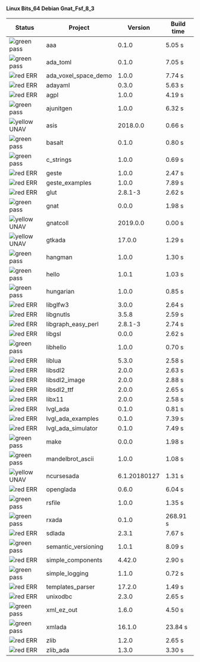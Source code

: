 #### Linux Bits_64 Debian Gnat_Fsf_8_3

| Status | Project | Version | Build time |
| --- | --- | --- | --- |
|![green](https://placehold.it/8/00aa00/000000?text=+) pass | aaa | 0.1.0 |  5.05 s |
|![green](https://placehold.it/8/00aa00/000000?text=+) pass | ada_toml | 0.1.0 |  7.05 s |
|![red](https://placehold.it/8/ff0000/000000?text=+) ERR  | ada_voxel_space_demo | 1.0.0 |  7.74 s |
|![red](https://placehold.it/8/ff0000/000000?text=+) ERR  | adayaml | 0.3.0 |  5.63 s |
|![red](https://placehold.it/8/ff0000/000000?text=+) ERR  | agpl | 1.0.0 |  4.19 s |
|![green](https://placehold.it/8/00aa00/000000?text=+) pass | ajunitgen | 1.0.0 |  6.32 s |
|![yellow](https://placehold.it/8/ffbb00/000000?text=+) UNAV | asis | 2018.0.0 |  0.66 s |
|![green](https://placehold.it/8/00aa00/000000?text=+) pass | basalt | 0.1.0 |  0.80 s |
|![green](https://placehold.it/8/00aa00/000000?text=+) pass | c_strings | 1.0.0 |  0.69 s |
|![red](https://placehold.it/8/ff0000/000000?text=+) ERR  | geste | 1.0.0 |  2.47 s |
|![red](https://placehold.it/8/ff0000/000000?text=+) ERR  | geste_examples | 1.0.0 |  7.89 s |
|![red](https://placehold.it/8/ff0000/000000?text=+) ERR  | glut | 2.8.1-3 |  2.62 s |
|![green](https://placehold.it/8/00aa00/000000?text=+) pass | gnat | 0.0.0 |  1.98 s |
|![yellow](https://placehold.it/8/ffbb00/000000?text=+) UNAV | gnatcoll | 2019.0.0 |  0.00 s |
|![yellow](https://placehold.it/8/ffbb00/000000?text=+) UNAV | gtkada | 17.0.0 |  1.29 s |
|![green](https://placehold.it/8/00aa00/000000?text=+) pass | hangman | 1.0.0 |  1.30 s |
|![green](https://placehold.it/8/00aa00/000000?text=+) pass | hello | 1.0.1 |  1.03 s |
|![green](https://placehold.it/8/00aa00/000000?text=+) pass | hungarian | 1.0.0 |  0.85 s |
|![red](https://placehold.it/8/ff0000/000000?text=+) ERR  | libglfw3 | 3.0.0 |  2.64 s |
|![red](https://placehold.it/8/ff0000/000000?text=+) ERR  | libgnutls | 3.5.8 |  2.59 s |
|![red](https://placehold.it/8/ff0000/000000?text=+) ERR  | libgraph_easy_perl | 2.8.1-3 |  2.74 s |
|![red](https://placehold.it/8/ff0000/000000?text=+) ERR  | libgsl | 0.0.0 |  2.62 s |
|![green](https://placehold.it/8/00aa00/000000?text=+) pass | libhello | 1.0.0 |  0.70 s |
|![red](https://placehold.it/8/ff0000/000000?text=+) ERR  | liblua | 5.3.0 |  2.58 s |
|![red](https://placehold.it/8/ff0000/000000?text=+) ERR  | libsdl2 | 2.0.0 |  2.63 s |
|![red](https://placehold.it/8/ff0000/000000?text=+) ERR  | libsdl2_image | 2.0.0 |  2.88 s |
|![red](https://placehold.it/8/ff0000/000000?text=+) ERR  | libsdl2_ttf | 2.0.0 |  2.65 s |
|![red](https://placehold.it/8/ff0000/000000?text=+) ERR  | libx11 | 2.0.0 |  2.58 s |
|![red](https://placehold.it/8/ff0000/000000?text=+) ERR  | lvgl_ada | 0.1.0 |  0.81 s |
|![red](https://placehold.it/8/ff0000/000000?text=+) ERR  | lvgl_ada_examples | 0.1.0 |  7.39 s |
|![red](https://placehold.it/8/ff0000/000000?text=+) ERR  | lvgl_ada_simulator | 0.1.0 |  7.49 s |
|![green](https://placehold.it/8/00aa00/000000?text=+) pass | make | 0.0.0 |  1.98 s |
|![green](https://placehold.it/8/00aa00/000000?text=+) pass | mandelbrot_ascii | 1.0.0 |  1.08 s |
|![yellow](https://placehold.it/8/ffbb00/000000?text=+) UNAV | ncursesada | 6.1.20180127 |  1.31 s |
|![red](https://placehold.it/8/ff0000/000000?text=+) ERR  | openglada | 0.6.0 |  6.04 s |
|![green](https://placehold.it/8/00aa00/000000?text=+) pass | rsfile | 1.0.0 |  1.35 s |
|![green](https://placehold.it/8/00aa00/000000?text=+) pass | rxada | 0.1.0 |  268.91 s |
|![red](https://placehold.it/8/ff0000/000000?text=+) ERR  | sdlada | 2.3.1 |  7.67 s |
|![green](https://placehold.it/8/00aa00/000000?text=+) pass | semantic_versioning | 1.0.1 |  8.09 s |
|![red](https://placehold.it/8/ff0000/000000?text=+) ERR  | simple_components | 4.42.0 |  2.90 s |
|![green](https://placehold.it/8/00aa00/000000?text=+) pass | simple_logging | 1.1.0 |  0.72 s |
|![red](https://placehold.it/8/ff0000/000000?text=+) ERR  | templates_parser | 17.2.0 |  1.49 s |
|![red](https://placehold.it/8/ff0000/000000?text=+) ERR  | unixodbc | 2.3.0 |  2.65 s |
|![green](https://placehold.it/8/00aa00/000000?text=+) pass | xml_ez_out | 1.6.0 |  4.50 s |
|![green](https://placehold.it/8/00aa00/000000?text=+) pass | xmlada | 16.1.0 |  23.84 s |
|![red](https://placehold.it/8/ff0000/000000?text=+) ERR  | zlib | 1.2.0 |  2.65 s |
|![red](https://placehold.it/8/ff0000/000000?text=+) ERR  | zlib_ada | 1.3.0 |  3.30 s |
